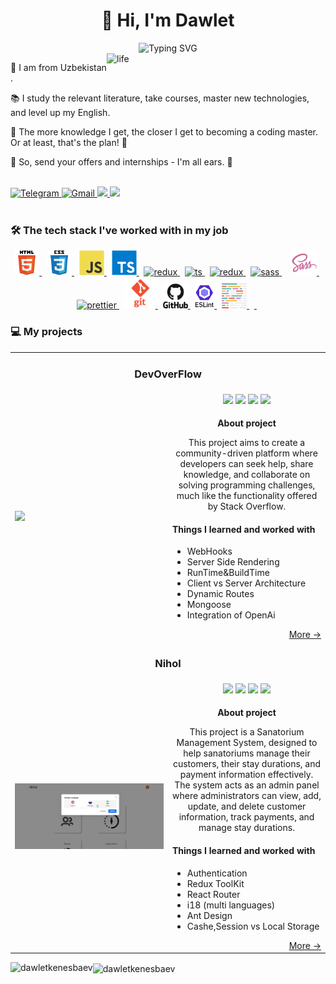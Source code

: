 
  <h1 align="center">👋 Hi, I'm Dawlet </h1>
<div align=center>
<img src="https://readme-typing-svg.herokuapp.com?font=Comfortaa&weight=500&pause=1400&color=f8c527&center=true&random=false&width=435&lines=Junior+Frontend+Developer!" alt="Typing SVG" />
</div>

<img align="right" src="https://i.pinimg.com/originals/e4/26/70/e426702edf874b181aced1e2fa5c6cde.gif" alt="life" width="350">

📍 I am from Uzbekistan .

📚 I study the relevant literature, take courses, master new technologies, and level up my English.

🧠 The more knowledge I get, the closer I get to becoming a coding master. Or at least, that's the plan! 🚀

📩 So, send your offers and internships - I'm all ears. 📩

<br>

<div align="left">
  <a href="https://t.me/KenesbaevDawlet" target="_blank">
    <img alt="Telegram" src="https://img.shields.io/badge/Telegram-2CA5E0?style=for-the-badge&logo=telegram&logoColor=white" />
  </a>
  <a href="mailto:devdawlet@gmail.com">
    <img alt="Gmail" src="https://img.shields.io/badge/Gmail-D14836?style=for-the-badge&logo=gmail&logoColor=white" />
  </a>
  <a href="https://www.linkedin.com/in/dawlet-kenesbaev/" target="_blank">
    <img src="https://img.shields.io/badge/linkedin-%230077B5.svg?&style=for-the-badge&logo=linkedin&logoColor=white" />
  </a>
   <a href="https://www.github.com/DawletKenesbaev" target="_blank">
   <img src="https://img.shields.io/badge/GitHub-181717?style=for-the-badge&logo=GitHub&logoColor=white&color=%236F0035" />
   </a>
  <br />
</div>

<br>

<h3>🛠️ The tech stack I've worked with in my job</h3>
<div align="center">
<a href="https://en.wikipedia.org/wiki/HTML" target="_blank"> 
  <img alt="html" title="HTML5" src="img/html5-original-wordmark.svg" height="40"/> 
</a>&nbsp; 
<a href="https://en.wikipedia.org/wiki/CSS" target="_blank"> 
  <img alt="css" title="CSS" src="img/css3-original-wordmark.svg" height="40"/> 
</a>&nbsp; 
<a href="https://en.wikipedia.org/wiki/JavaScript" target="_blank"> 
  <img alt="js" title="JavaScript" src="img/javascript-original.svg" height="40"/> 
</a>&nbsp; 
 <a href="https://www.typescriptlang.org/" target="_blank"> 
   <img alt="ts" title="TypeScript" src="img/typescript-original.svg" height="40"/> 
 </a>&nbsp; 
<a href="https://nextjs.org/" target="_blank">
  <img alt="redux" title="Redux" src="https://cdn.worldvectorlogo.com/logos/next-js.svg" height="40"/> 
</a>&nbsp; 
<a href="https://www.reactjs.org/" target="_blank"> 
  <img alt="ts" title="React" src="https://upload.wikimedia.org/wikipedia/commons/thumb/a/a7/React-icon.svg/2300px-React-icon.svg.png" height="40"/>
</a>&nbsp; 
<a href="https://redux.js.org/" target="_blank"> 
  <img alt="redux" title="Redux" src="https://raw.githubusercontent.com/reduxjs/redux/master/logo/logo.png" height="40"/>
</a>&nbsp; 
  <a href="https://mui.com/" target="_blank">
<img alt="sass" title="SASS" src="https://mui.com/static/logo.png" height="40"/> 
</a>&nbsp; 
<a href='https://www.styled-components.com/ target="_blank">
<img alt="sass" title="SASS" src='https://encrypted-tbn0.gstatic.com/images?q=tbn:ANd9GcRkthDU23szPsm9bklu5TesI2PLBCS0D0GRZG9Q4UVApg&s' height="40"/> 
  </a>&nbsp; 
  
<a href="https://sass-lang.com/" target="_blank">
<img alt="sass" title="SASS" src="img/sass-original.svg" height="40"/> 
</a>&nbsp; 
<a href="https://tailwindcss.com/" target="_blank">
  <img alt="prettier" title="Prettier" src="https://seeklogo.com/images/T/tailwind-css-logo-5AD4175897-seeklogo.com.png" height="40"/> </a>&nbsp; 
<a href="https://git-scm.com/" target="_blank">
  <img alt="git" title="Git" src="img/git.png" height="50"/>
</a>&nbsp; 
<a href="https://docs.github.com/en" target="_blank">
  <img alt="github" title="Github" src="img/github-original-wordmark.svg" height="40"/>
</a>&nbsp; 
<a href="https://eslint.org/" target="_blank">
  <img alt="eslint" title="Eslint" src="img/eslint.png" height="40"/>
</a>&nbsp; 
<a href="https://prettier.io/" target="_blank"> 
  <img alt="prettier" title="Prettier" src="img/prettier.svg" height="40"/>
</a>&nbsp;
  <a href="https://nextjs.org/" target="_blank"> 
    <img  height="0" alt="react" title="next" src="img/nextjs-icon-512x512-y563b8iq.png" height="40"/>
  </a>&nbsp;

</div>
<h3>💻 My projects</h3>
          <table>
            <tbody>
            <td colspan="2">
                  <h3 align="center">DevOverFlow</h3>
                </td>
              </tr>
              <tr>
                <td rowspan="3" width="50%">
                  <a href="https://dev-overflow-nextjs14-two.vercel.app/" title="Open Demo">
                    <img src="img/dev.gif" width="100%" />
                  </a>
                </td>
              </tr>
              <tr>
                <td>
                  <div align="center">
                    <img height="20" src="https://img.shields.io/badge/next.js-000000?style=for-the-badge&logo=nextdotjs&logoColor=white" />
                    <img src="https://img.shields.io/badge/TypeScript-3178C6?style=flat-square&logo=typescript&logoColor=white" />
                    <img src="https://img.shields.io/badge/Eslint-4B32C3?style=flat-square&logo=Eslint&logoColor=white&color=%23464451" />
                    <img src="https://img.shields.io/badge/Prettier-F7B93E?style=flat-square&logo=Prettier&logoColor=white&color=%233F888F" />
                  </div>
                </td>
              </tr>
              <tr>
                <td>
                  <p align="center"><b>About project</b></p>
          <p align="center">
            This project aims to create a community-driven platform where developers can seek help, share knowledge, and collaborate on solving programming challenges, much like the functionality offered by Stack Overflow.
            <h4>
              Things I learned and worked with
            </h4>
            <ul>
              <li>WebHooks</li>
              <li>Server Side Rendering</li>
              <li>RunTime&BuildTime</li>
              <li>Client vs Server Architecture</li>
              <li>Dynamic Routes</li>
              <li>Mongoose</li>
              <li>Integration of OpenAi</li>
            </ul>
          </p>
          <div align="right">
            <a target="_blank" href="https://github.com/DawletKenesbaev/dev_overflow_nextjs14" title="Go to the repository">More →</a>
          </div>
                </td>
              </tr>
             </tr>
             <tr>
                <td colspan="2">
                  <h3 align="center">Nihol</h3>
                </td>
              </tr>
              <tr>
                <td rowspan="3" width="50%">
                  <a href="https://nihol-bice.vercel.app/" title="Open Demo">
                    <img src="img/nihol.gif" width="100%" />
                  </a>
                </td>
              </tr>
              <tr>
                <td>
                  <div align="center">
                    <img height="20" src="https://img.shields.io/badge/React-20232A?style=for-the-badge&logo=react&logoColor=61DAFB" />
                    <img height="20" src="https://img.shields.io/badge/JavaScript-323330?style=for-the-badge&logo=javascript&logoColor=F7DF1E" />
                    <img height="20" src="https://img.shields.io/badge/Redux-593D88?style=for-the-badge&logo=redux&logoColor=white" />
                    <img height="20" src="https://img.shields.io/badge/React_Router-CA4245?style=for-the-badge&logo=react-router&logoColor=white" />
                  </div>
                </td>
              </tr>
              <tr>
                <td>
                  <p align="center"><b>About project</b></p>
                  <p align="center">
                    This project is a Sanatorium Management System, designed to help sanatoriums manage their customers, their stay durations, and payment information effectively. The system acts as an admin panel where administrators can view, add, update, and delete customer information, track payments, and manage stay durations.
                    <h4>Things I learned and worked with</h4>
                    <ul>
                      <li>Authentication</li>
                      <li>Redux ToolKit</li>
                      <li>React Router</li>
                      <li>i18 (multi languages)</li>
                      <li>Ant Design</li>
                      <li>Cashe,Session vs Local Storage</li>
                    </ul>
                  <div align="right">
                    <a href="https://github.com/DawletKenesbaev/Nihol" title="Go to the repository">More →</a>
                  </div>
                </td>
              </tr>
                  </tr>
          </tbody>
          </table>
<p><img align="left" src="https://github-readme-stats.vercel.app/api/top-langs?username=dawletkenesbaev&show_icons=true&locale=en&layout=compact" alt="dawletkenesbaev" /></p>


<p><img align="center" src="https://github-readme-streak-stats.herokuapp.com/?user=dawletkenesbaev&" alt="dawletkenesbaev" /></p>
